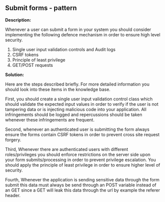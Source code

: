 
Submit forms - pattern
-------

**Description:**

Whenever a user can submit a form in your system you should consider implementing
the following defence mechanism in order to ensure high level security.

1.  Single user input validation controls and Audit logs
2.  CSRF tokens
3.  Principle of least privilege
4.  GET/POST requests



**Solution:**

Here are the steps described briefly.
For more detailed information you should look into these items in the knowledge base.
 
First, you should create a single user input validation control class which should 
validate the expected input values in order to verify if the user is not tampering data 
or is injecting malicious code into your application. All infringements should be logged
and repercussions should be taken whenever these infringements are frequent. 

Second, whenever an authenticated user is submitting the form always ensure the forms
contain CSRF tokens in order to prevent cross site request forgery.

Third, Whenever there are authenticated users with different roles/privileges you should
enforce restrictions on the server side upon your form submits/processing in order 
to prevent privilege escalation. You should apply the principle of least privilege in 
order to ensure higher level of security.

Fourth, Whenever the application is sending sensitive data through the form submit
this data must always be send through an POST variable instead of an GET since
a GET will leak this data through the url by example the referer header.